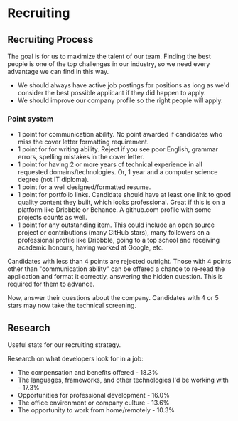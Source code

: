 
# Recruiting

## Recruiting Process

The goal is for us to maximize the talent of our team. Finding the best people is one of the top challenges in our industry, so we need every advantage we can find in this way. 

  * We should always have active job postings for positions as long as we'd consider the best possible applicant if they did happen to apply.
  * We should improve our company profile so the right people will apply.
  
### Point system

  * 1 point for communication ability. No point awarded if candidates who miss the cover letter formatting requirement.
  * 1 point for for writing ability. Reject if you see poor English, grammar errors, spelling mistakes in the cover letter.
  * 1 point for having 2 or more years of technical experience in all requested domains/technologies. Or, 1 year and a computer science degree (not IT diploma).
  * 1 point for a well designed/formatted resume.
  * 1 point for portfolio links. Candidate should have at least one link to good quality content they built, which looks professional. Great if this is on a platform like Dribbble or Behance. A github.com profile with some projects counts as well.
  * 1 point for any outstanding item. This could include an open source project or contributions (many GitHub stars), many followers on a professional profile like Dribbble, going to a top school and receiving academic honours, having worked at Google, etc.
  
Candidates with less than 4 points are rejected outright. Those with 4 points other than "communication ability" can be offered a chance to re-read the application and format it correctly, answering the hidden question. This is required for them to advance.

Now, answer their questions about the company. Candidates with 4 or 5 stars may now take the technical screening.

## Research

Useful stats for our recruiting strategy.

Research on what developers look for in a job:

  * The compensation and benefits offered - 18.3%
  * The languages, frameworks, and other technologies I'd be working with - 17.3%
  * Opportunities for professional development - 16.0%
  * The office environment or company culture - 13.6%
  * The opportunity to work from home/remotely - 10.3%

